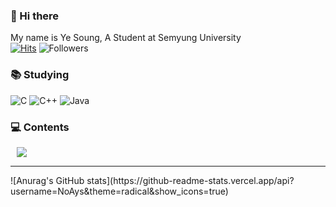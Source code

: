 
### 👋 Hi there
My name is Ye Soung, A Student at Semyung University
<br>
 [![Hits](https://hits.seeyoufarm.com/api/count/incr/badge.svg?url=https%3A%2F%2Fgithub.com%2FNoAys&count_bg=%2379C83D&title_bg=%23555555&icon=&icon_color=%23E7E7E7&title=hits&edge_flat=false)](https://hits.seeyoufarm.com)
![Followers](https://img.shields.io/github/followers/NoAys?style=social)
</br>

<!--
**NoAys/NoAys** is a ✨ _special_ ✨ repository because its `README.md` (this file) appears on your GitHub profile.

Here are some ideas to get you started:

- 🔭 I’m currently working on ...
- 🌱 I’m currently learning ...
- 👯 I’m looking to collaborate on ...
- 🤔 I’m looking for help with ...
- 💬 Ask me about ...
- 📫 How to reach me: ...
- 😄 Pronouns: ...
- ⚡ Fun fact: ...
-->





### 📚 Studying
![C](https://img.shields.io/badge/c-%2300599C.svg?style=flat-the-badge&logo=c&logoColor=white)
![C++](https://img.shields.io/badge/c++-%2300599C.svg?style=flat-the-badge&logo=c%2B%2B&logoColor=white)
![Java](https://img.shields.io/badge/java-%23ED8B00.svg?style=flat-the-badge&logo=java&logoColor=white)


<h3> 💻 Contents </h3>         
<a href="mailto:solluna9@semyung.ac.kr"> <img         src="https://img.shields.io/badge/Gmail-d14836?style=flat-square&logo=Gmail&logoColor=white&link=mailto:solluna9@semyung.ac.kr"        style="height : auto; margin-left : 10px; margin-right : 10px;"/>
 </a> 
<hr>
![Anurag's GitHub stats](https://github-readme-stats.vercel.app/api?username=NoAys&theme=radical&show_icons=true)

